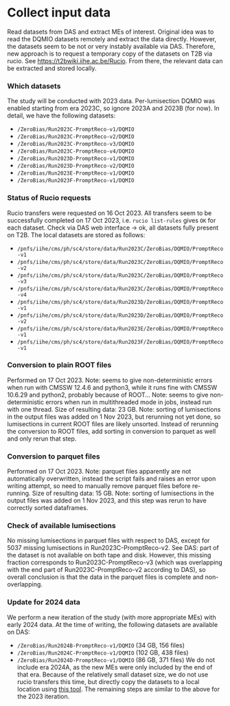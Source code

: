 # Collect input data

Read datasets from DAS and extract MEs of interest.
Original idea was to read the DQMIO datasets remotely and extract the data directly.
However, the datasets seem to be not or very instably available via DAS.
Therefore, new approach is to request a temporary copy of the datasets on T2B via rucio.
See https://t2bwiki.iihe.ac.be/Rucio.
From there, the relevant data can be extracted and stored locally.

### Which datasets
The study will be conducted with 2023 data.
Per-lumisection DQMIO was enabled starting from era 2023C,
so ignore 2023A and 2023B (for now).
In detail, we have the following datasets:
- `/ZeroBias/Run2023C-PromptReco-v1/DQMIO`
- `/ZeroBias/Run2023C-PromptReco-v2/DQMIO`
- `/ZeroBias/Run2023C-PromptReco-v3/DQMIO`
- `/ZeroBias/Run2023C-PromptReco-v4/DQMIO`
- `/ZeroBias/Run2023D-PromptReco-v1/DQMIO`
- `/ZeroBias/Run2023D-PromptReco-v2/DQMIO`
- `/ZeroBias/Run2023E-PromptReco-v1/DQMIO`
- `/ZeroBias/Run2023F-PromptReco-v1/DQMIO`

### Status of Rucio requests
Rucio transfers were requested on 16 Oct 2023.
All transfers seem to be successfully completed on 17 Oct 2023,
i.e. `rucio list-rules` gives `OK` for each dataset.
Check via DAS web interface -> ok, all datasets fully present on T2B.
The local datasets are stored as follows:
- `/pnfs/iihe/cms/ph/sc4/store/data/Run2023C/ZeroBias/DQMIO/PromptReco-v1`
- `/pnfs/iihe/cms/ph/sc4/store/data/Run2023C/ZeroBias/DQMIO/PromptReco-v2`
- `/pnfs/iihe/cms/ph/sc4/store/data/Run2023C/ZeroBias/DQMIO/PromptReco-v3`
- `/pnfs/iihe/cms/ph/sc4/store/data/Run2023C/ZeroBias/DQMIO/PromptReco-v4`
- `/pnfs/iihe/cms/ph/sc4/store/data/Run2023D/ZeroBias/DQMIO/PromptReco-v1`
- `/pnfs/iihe/cms/ph/sc4/store/data/Run2023D/ZeroBias/DQMIO/PromptReco-v2`
- `/pnfs/iihe/cms/ph/sc4/store/data/Run2023E/ZeroBias/DQMIO/PromptReco-v1`
- `/pnfs/iihe/cms/ph/sc4/store/data/Run2023F/ZeroBias/DQMIO/PromptReco-v1`

### Conversion to plain ROOT files
Performed on 17 Oct 2023.
Note: seems to give non-deterministic errors when run with CMSSW 12.4.6 and python3,
while it runs fine with CMSSW 10.6.29 and python2, probably because of ROOT...
Note: seems to give non-deterministic errors when run in multithreaded mode in jobs,
instead run with one thread.
Size of resulting data: 23 GB.
Note: sorting of lumisections in the output files was added on 1 Nov 2023,
but rerunning not yet done, so lumisections in current ROOT files are likely unsorted.
Instead of rerunning the conversion to ROOT files, 
add sorting in conversion to parquet as well and only rerun that step.

### Conversion to parquet files
Performed on 17 Oct 2023.
Note: parquet files apparently are not automatically overwritten,
instead the script fails and raises an error upon writing attempt,
so need to manually remove parquet files before re-running.
Size of resulting data: 15 GB.
Note: sorting of lumisections in the output files was added on 1 Nov 2023,
and this step was rerun to have correctly sorted dataframes.

### Check of available lumisections
No missing lumisections in parquet files with respect to DAS,
except for 5037 missing lumisections in Run2023C-PromptReco-v2.
See DAS: part of the dataset is not available on both tape and disk.
However, this missing fraction corresponds to Run2023C-PromptReco-v3
(which was overlapping with the end part of Run2023C-PromptReco-v2 according to DAS),
so overall conclusion is that the data in the parquet files is complete and non-overlapping.

### Update for 2024 data
We perform a new iteration of the study (with more appropriate MEs) with early 2024 data.
At the time of writing, the following datasets are available on DAS:
- `/ZeroBias/Run2024B-PromptReco-v1/DQMIO` (34 GB, 156 files)
- `/ZeroBias/Run2024C-PromptReco-v1/DQMIO` (102 GB, 438 files)
- `/ZeroBias/Run2024D-PromptReco-v1/DQMIO` (86 GB, 371 files)
We do not include era 2024A, as the new MEs were only included by the end of that era.
Because of the relatively small dataset size, we do not use rucio transfers this time,
but directly copy the datasets to a local location using [this tool](https://github.com/LukaLambrecht/dqmiotools/blob/master/copydas/copy_das_to_local_set.py).
The remaining steps are similar to the above for the 2023 iteration.
